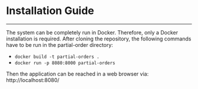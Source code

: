 # Installation Guide
<hr>

The system can be completely run in Docker. Therefore, only a Docker installation is required. After cloning the repository, the following commands have to be run in the partial-order directory:

* `docker build -t partial-orders . `
* `docker run -p 8080:8000 partial-orders`

Then the application can be reached in a web browser via:
http://localhost:8080/
